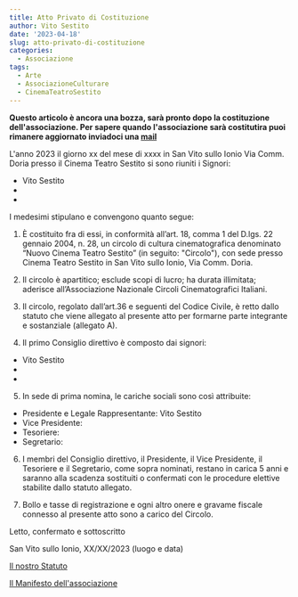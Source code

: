 ```yaml
---
title: Atto Privato di Costituzione
author: Vito Sestito
date: '2023-04-18'
slug: atto-privato-di-costituzione
categories:
  - Associazione
tags:
  - Arte
  - AssociazioneCulturare
  - CinemaTeatroSestito
---
```

**Questo articolo è ancora una bozza, sarà pronto dopo la costituzione dell'associazione. Per sapere quando l'associazione sarà costitutira puoi rimanere aggiornato inviadoci una [mail](mailto:whatswrongintown@gmail.com)**

L'anno 2023 il giorno xx del mese di xxxx in San Vito sullo Ionio Via Comm. Doria presso il Cinema Teatro Sestito si sono riuniti i Signori:

- Vito Sestito
- 
- 

I medesimi stipulano e convengono quanto segue:

1. È costituito fra di essi, in conformità all’art. 18, comma 1 del D.lgs. 22 gennaio 2004, n. 28, un circolo di cultura cinematografica denominato “Nuovo Cinema Teatro Sestito” (in seguito: "Circolo"), con sede presso Cinema Teatro Sestito in San Vito sullo Ionio, Via Comm. Doria.

2. Il circolo è apartitico; esclude scopi di lucro; ha durata illimitata; aderisce all’Associazione Nazionale Circoli Cinematografici Italiani.

3. Il circolo, regolato dall’art.36 e seguenti del Codice Civile, è retto dallo statuto che viene allegato al presente atto per formarne parte integrante e sostanziale (allegato A).

4. Il primo Consiglio direttivo è composto dai signori:

 - Vito Sestito
 - 
 - 

5. In sede di prima nomina, le cariche sociali sono così attribuite:

- Presidente e Legale Rappresentante: Vito Sestito
- Vice Presidente: 
- Tesoriere: 
- Segretario: 

6. I membri del Consiglio direttivo, il Presidente, il Vice Presidente, il Tesoriere e il Segretario, come sopra nominati, restano in carica 5 anni e saranno alla scadenza sostituiti o confermati con le procedure elettive stabilite dallo statuto allegato.

7. Bollo e tasse di registrazione e ogni altro onere e gravame fiscale connesso al presente atto sono a carico del Circolo.

Letto, confermato e sottoscritto

San Vito sullo Ionio, XX/XX/2023 (luogo e data)

[Il nostro Statuto](/2023/04/22/statuto-nuovo-cinema-teatro-sestito/)

[Il Manifesto dell'associazione](/2023/04/22/manifesto/)